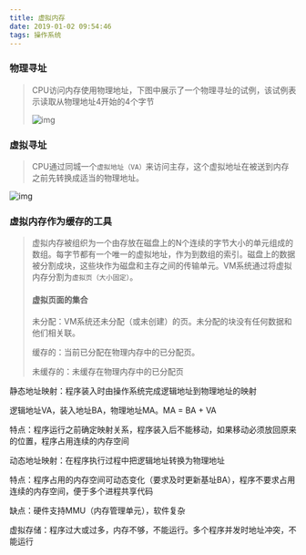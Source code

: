 ```yaml
---
title: 虚拟内存
date: 2019-01-02 09:54:46
tags: 操作系统
---
```


### 物理寻址

> CPU访问内存使用物理地址，下图中展示了一个物理寻址的试例，该试例表示读取从物理地址4开始的4个字节
>
> ![img](物理寻址.jpg)



### 虚拟寻址

> CPU通过同城一个`虚拟地址（VA）`来访问主存，这个虚拟地址在被送到内存之前先转换成适当的物理地址。

![img](虚拟寻址.jpg)

### 虚拟内存作为缓存的工具

> 虚拟内存被组织为一个由存放在磁盘上的N个连续的字节大小的单元组成的数组。每字节都有一个唯一的虚拟地址，作为到数组的索引。磁盘上的数据被分割成块，这些块作为磁盘和主存之间的传输单元。VM系统通过将虚拟内存分割为`虚拟页（大小固定）`。
>
> #### 虚拟页面的集合
>
> 未分配：VM系统还未分配（或未创建）的页。未分配的块没有任何数据和他们相关联。
>
> 缓存的：当前已分配在物理内存中的已分配页。
>
> 未缓存的：未缓存在物理内存中的已分配页



静态地址映射：程序装入时由操作系统完成逻辑地址到物理地址的映射

逻辑地址VA，装入地址BA，物理地址MA。MA = BA + VA

特点：程序运行之前确定映射关系，程序装入后不能移动，如果移动必须放回原来的位置，程序占用连续的内存空间



动态地址映射：在程序执行过程中把逻辑地址转换为物理地址

特点：程序占用的内存空间可动态变化（要求及时更新基址BA），程序不要求占用连续的内存空间，便于多个进程共享代码

缺点：硬件支持MMU（内存管理单元），软件复杂



虚拟存储：程序过大或过多，内存不够，不能运行。多个程序并发时地址冲突，不能运行